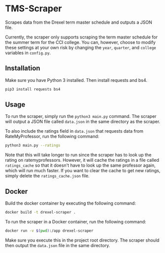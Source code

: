 # TMS-Scraper

Scrapes data from the Drexel term master schedule and outputs a JSON file.

Currently, the scraper only supports scraping the term master schedule for the summer term for the CCI college. You can, however, choose to modify these settings at your own risk by changing the `year`, `quarter`, and `college` variables in `config.py`.

## Installation

Make sure you have Python 3 installed. Then install requests and bs4.

```bash
pip3 install requests bs4
```

## Usage

To run the scraper, simply run the `python3 main.py` command. The scraper will output a JSON file called `data.json` in the same directory as the scraper.

To also include the ratings field in `data.json` that requests data from RateMyProfessor, run the following command:

```bash
python3 main.py --ratings
```

Note that this will take longer to run since the scraper has to look up the rating on ratemyprofessors. However, it will cache the ratings in a file called `ratings_cache` so that it doesn't have to look up the same professor again, which will run much faster. If you want to clear the cache to get new ratings, simply delete the `ratings_cache.json` file.

## Docker

Build the docker container by executing the following command:

```bash
docker build -t drexel-scraper .
```

To run the scraper in a Docker container, run the following command:

```bash
docker run -v $(pwd):/app drexel-scraper
```

Make sure you execute this in the project root directory. The scraper should then output the `data.json` file in the same directory.
